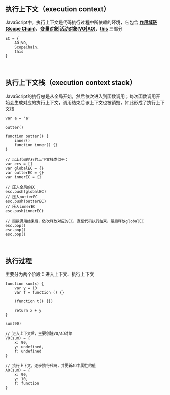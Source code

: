 ## 执行上下文（execution context）
JavaScript中，执行上下文是代码执行过程中所依赖的环境，它包含 **[作用域链(Scope Chain)](https://github.com/stoneqq11/think-in-js/blob/master/%E4%BD%9C%E7%94%A8%E5%9F%9F%E9%93%BE.md)**、**[变量对象|活动对象(VO|AO)](https://github.com/stoneqq11/think-in-js/blob/master/%E5%8F%98%E9%87%8F%E5%AF%B9%E8%B1%A1.md)**、**[this](https://github.com/stoneqq11/think-in-js/blob/master/this.md)** 三部分
```
EC = {
    AO|VO,
    ScopeChain,
    this
}
```
<br/>

## 执行上下文栈（execution context stack）
JavaScript的执行总是从全局开始，然后依次进入到函数调用；每次函数调用开始会生成对应的执行上下文，调用结束后该上下文也被销毁，如此形成了执行上下文栈
```
var a = 'a'

outter()

function outter() {
    inner()
    function inner() {}
}

// 以上代码执行的上下文栈类似于：
var ecs = []
var globalEC = {}
var outterEC = {}
var innerEC = {}

// 压入全局的EC
esc.push(globalEC)
// 压入outterEC
esc.push(outterEC)
// 压入innerEC
esc.push(innerEC)

// 函数调用结束后，依次释放对应的EC，直至代码执行结束，最后释放globalEC
esc.pop()
esc.pop()
esc.pop()
```
<br/>

## 执行过程
主要分为两个阶段：进入上下文、执行上下文
```
function sum(x) {
    var y = 10
    var f = function () {}
    
    (function t() {})
    
    return x + y
}

sum(90)
```

```
// 进入上下文后，主要创建VO/AO对象
VO(sum) = {
    x: 90,
    y: undefined,
    f: undefined
}
```

```
// 执行上下文，逐步执行代码，并更新AO中属性的值
AO(sum) = {
    x: 90,
    y: 10,
    f: function
}
```


